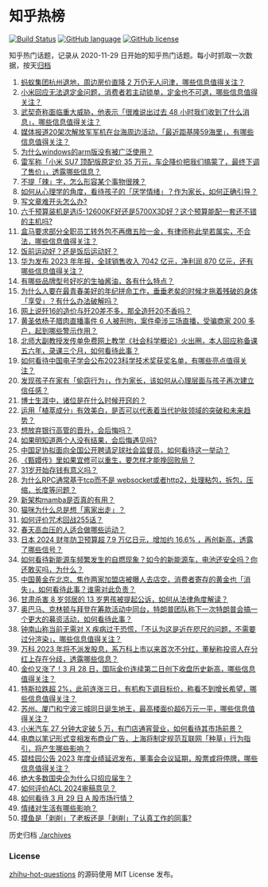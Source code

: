 # 知乎热榜
[![Build Status](https://github.com/ToWeLong/zhihu-hot-questions/workflows/CI/badge.svg)](https://github.com/ToWeLong/zhihu-hot-questions/actions)
[![GitHub language](https://img.shields.io/badge/language-golang-orange.svg)](https://golang.org/)
[![GitHub license](https://img.shields.io/github/license/ToWeLong/zhihu-hot-questions)](https://github.com/ToWeLong/zhihu-hot-questions/blob/main/LICENSE)

知乎热门话题，记录从 2020-11-29 日开始的知乎热门话题。每小时抓取一次数据，按天[归档](./archives)

<!-- BEGIN -->

1. [蚂蚁集团杭州退地，周边房价直降 2 万仍无人问津，哪些信息值得关注？](https://www.zhihu.com/question/650628876)
1. [小米回应无法退定金问题，消费者若主动锁单，定金也不可退，哪些信息值得关注？](https://www.zhihu.com/question/650685822)
1. [武契奇称面临重大威胁，他表示「很难说出过去 48 小时我们收到了什么消息」，哪些信息值得关注？](https://www.zhihu.com/question/650416697)
1. [媒体报道20架次解放军军机在台海周边活动，「最近距基隆59海里」，有哪些信息值得关注？](https://www.zhihu.com/question/650523766)
1. [为什么windows的arm版没有被广泛使用？](https://www.zhihu.com/question/649792756)
1. [雷军称「小米 SU7 顶配版原定价 35 万元，车企降价把我们搞蒙了，最终下调了售价」，透露哪些信息？](https://www.zhihu.com/question/650630572)
1. [不提「辣」字，怎么形容某个事物很辣？](https://www.zhihu.com/question/649692973)
1. [如何从心理学的角度，看待孩子的「厌学情绪」？作为家长，如何正确引导？](https://www.zhihu.com/question/650707994)
1. [写文章难开头怎么办?](https://www.zhihu.com/question/650148297)
1. [六千预算装机是选i5-12600KF好还是5700X3D好？这个预算能配一套还不错的主机吗?](https://www.zhihu.com/question/648175551)
1. [盒马要求部分全职员工转外包不再缴五险一金，有律师称此举若属实，不合法，哪些信息值得关注？](https://www.zhihu.com/question/650735208)
1. [饭前运动好？还是饭后运动好？](https://www.zhihu.com/question/650740621)
1. [华为发布 2023 年年报，全球销售收入 7042 亿元，净利润 870 亿元，还有哪些信息值得关注？](https://www.zhihu.com/question/650734515)
1. [有哪些品牌型号好吃的生抽酱油，各有什么特点？](https://www.zhihu.com/question/21393191)
1. [为什么人要在最青春美好的年纪拼命工作，垂垂老矣的时候才拖着残破的身体「享受」？有什么办法破解吗？](https://www.zhihu.com/question/650272715)
1. [网上说歼16的造价与歼20差不多，那全造歼20不香吗？](https://www.zhihu.com/question/650502644)
1. [黄圣依杨子腊肉直播事件 6 人被刑拘，案件牵涉三场直播，受骗商家 200 多户，起到哪些警示作用？](https://www.zhihu.com/question/650629666)
1. [北师大副教授发传单免费网上教学《社会科学概论》火出圈，本人回应称备课五六年，录课三个月，如何看待此事？](https://www.zhihu.com/question/650552169)
1. [如何看待中国电子学会公布2023科学技术奖获奖名单，有哪些亮点值得关注？](https://www.zhihu.com/question/650638328)
1. [发现孩子在家有「偷窃行为」，作为家长，该如何从心理层面与孩子再次建立信任感？](https://www.zhihu.com/question/650473116)
1. [博士生涯中，诸位是在什么时候开窍的？](https://www.zhihu.com/question/639209468)
1. [运用「植萃成分」有效美白，是否可以代表着当代护肤领域的突破和未来趋势？](https://www.zhihu.com/question/641774123)
1. [想放弃银行高管的晋升，会后悔吗？](https://www.zhihu.com/question/650497445)
1. [如果明知道两个人没有结果，会后悔遇见吗?](https://www.zhihu.com/question/641140164)
1. [中国足协拟面向全国公开聘请足球社会监督员，如何看待这一举动？](https://www.zhihu.com/question/650522963)
1. [《甄嬛传》里如果宜修可以重生，要怎样才能挽回败局？](https://www.zhihu.com/question/345255488)
1. [31岁开始存钱有意义吗？](https://www.zhihu.com/question/648560350)
1. [为什么RPC通常基于tcp而不是 websocket或者http2，处理粘包，拆包，压缩，长度等问题？](https://www.zhihu.com/question/605037792)
1. [新架构mamba是否真的有用？](https://www.zhihu.com/question/644452681)
1. [猫咪为什么总是想「离家出走」？](https://www.zhihu.com/question/646471771)
1. [如何评价咒术回战255话？](https://www.zhihu.com/question/650527027)
1. [春天高血压的人适合做哪些运动？](https://www.zhihu.com/question/650634784)
1. [日本 2024 财年防卫预算超 7.9 万亿日元，增加约 16.6% ，再创新高，透露了哪些信号？](https://www.zhihu.com/question/650679540)
1. [如何看待新能源车频繁发生的自燃现象？如今的新能源车，电池还安全吗？你还敢买吗，为什么？](https://www.zhihu.com/question/646551076)
1. [中国黄金在北京、焦作两家加盟店被曝人去店空，消费者寄存的黄金也「消失」，如何看待此事？谁需对此负责？](https://www.zhihu.com/question/650676710)
1. [甘肃杀害 8 岁邻居的 13 岁男孩被提起公诉，如何从法律角度解读？](https://www.zhihu.com/question/650778898)
1. [奥巴马、克林顿与拜登在筹款活动中同台，特朗普团队称下一次特朗普会搞一个更大的募资活动，如何看待此事？](https://www.zhihu.com/question/650733006)
1. [钟南山称当前无需对 X 疾病过于恐慌，「不认为这是近在咫尺的问题，不需要过分渲染」，哪些信息值得关注？](https://www.zhihu.com/question/650733253)
1. [万科 2023 年将不派发股息，系万科上市以来首次不分红，董秘称投资人在分红上存在分歧，透露哪些信息？](https://www.zhihu.com/question/650683287)
1. [金价又涨了！3 月 28 日，国际金价连续第二日创下收盘历史新高，哪些信息值得关注？](https://www.zhihu.com/question/650683904)
1. [特斯拉跌超 2%，此前连涨三日，有机构下调目标价，称看不到增长希望，哪些信息值得关注？](https://www.zhihu.com/question/650630561)
1. [苏州、厦门和宁波三城同日诞生地王，最高楼面价超6万元一平，哪些信息值得关注？](https://www.zhihu.com/question/650628893)
1. [小米汽车 27 分钟大定破 5 万，有门店通宵营业，如何看待其市场前景？](https://www.zhihu.com/question/650630189)
1. [电商以笔记形式变相发布商业广告，上海将制定规范互联网「种草」行为指引，将产生哪些影响？](https://www.zhihu.com/question/650714057)
1. [碧桂园公告 2023 年度业绩延迟发布，董事会会议延期，股票或将停牌，哪些信息值得关注？](https://www.zhihu.com/question/650668790)
1. [绝大多数国央企为什么只招应届生？](https://www.zhihu.com/question/649780480)
1. [如何评价ACL 2024审稿意见？](https://www.zhihu.com/question/649933882)
1. [如何看待 3 月 29 日 A 股市场行情？](https://www.zhihu.com/question/650663512)
1. [情绪对生活有哪些影响？](https://www.zhihu.com/question/650690398)
1. [摸鱼是「剥削」了老板还是「剥削」了认真工作的同事?](https://www.zhihu.com/question/649420905)

<!-- END -->

历史归档 [./archives](./archives)


### License
[zhihu-hot-questions](https://github.com/towelong/zhihu-hot-questions) 的源码使用 MIT License 发布。